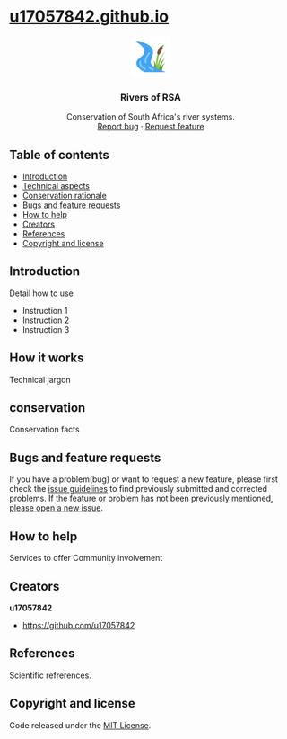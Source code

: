 <a href="https://u17057842.github.io"><h1>u17057842.github.io</h1></a>

<p align="center">
  <a href="https://u17057842.github.io">
    <img src="river-icon.png" alt="Logo" width=72 height=72>
  </a>

  <h3 align="center">Rivers of RSA</h3>

  <p align="center">
    Conservation of South Africa's river systems.
    <br>
    <a href="https://github.com/u17057842/u17057842.github.io/issues/new?template=bug.md">Report bug</a>
    ·
    <a href="https://github.com/u17057842/u17057842.github.io/issues/new?template=feature.md&labels=feature">Request feature</a>
  </p>
</p>


## Table of contents

- [Introduction](#introduction)
- [Technical aspects](#how-it-works)
- [Conservation rationale](#conservation)
- [Bugs and feature requests](#bugs-and-feature-requests)
- [How to help](#how-to-help)
- [Creators](#creators)
- [References](#references)
- [Copyright and license](#copyright-and-license)


## Introduction

Detail how to use

- Instruction 1
- Instruction 2
- Instruction 3

## How it works

Technical jargon

## conservation

Conservation facts

## Bugs and feature requests

If you have a problem(bug) or want to request a new feature, please first check the [issue guidelines](https://github.com/u17057842/u17057842.github.io/blob/master/CONTRIBUTING.md) to find previously submitted and corrected problems. If the feature or problem has not been previously mentioned, [please open a new issue](https://github.com/u17057842/u17057842.github.io/issues/new).

## How to help

Services to offer
Community involvement

## Creators

**u17057842**

- <https://github.com/u17057842>

## References

Scientific refrerences.

## Copyright and license

Code released under the [MIT License](https://github.com/u17057842/u17057842.github.io/blob/master/LICENSE).

